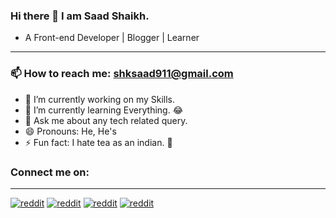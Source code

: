 ### Hi there 👋 I am Saad Shaikh.
- A Front-end Developer | Blogger | Learner
<hr>

### 📫 How to reach me: **shksaad911@gmail.com**


- 🔭 I’m currently working on my Skills.
- 🌱 I’m currently learning Everything. 😂
- 💬 Ask me about any tech related query.
- 😄 Pronouns: He, He's
- ⚡ Fun fact: I hate tea as an indian. 🤷

<h3>Connect me on:</h3><hr>
<div width: "2%">
<a href="https://www.reddit.com/user/_saad_salman_"><img src="https://github.com/saad696/profile_readme/blob/main/images/reddit.svg" alt="reddit"></a>
<a href="https://www.linkedin.com/in/saad-shaikh-278452193/"><img src="https://github.com/saad696/profile_readme/blob/main/images/linkedin%20(2).svg" alt="reddit" margin-left: "2%;"></a>
<a href="https://www.instagram.com/_.mr.believer.__/"><img src="https://github.com/saad696/profile_readme/blob/main/images/instagram.svg" alt="reddit" margin-left: "2%;"></a>
<a href="https://www.facebook.com/profile.php?id=100010673084740"><img src="https://github.com/saad696/profile_readme/blob/main/images/facebook%20(1).svg" alt="reddit" margin-left: "2%;"></a>
</div>

